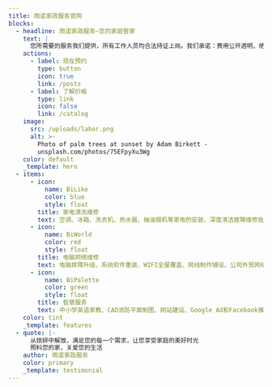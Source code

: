 ```yaml
---
title: 雨诺家政服务官网
blocks:
  - headline: 雨诺家政服务—您的家庭管家
    text: |
      您所需要的服务我们提供，所有工作人员均合法持证上岗。我们承诺：费用公开透明、绝不中途加价。
    actions:
      - label: 现在预约
        type: button
        icon: true
        link: /posts
      - label: 了解价格
        type: link
        icon: false
        link: /catalog
    image:
      src: /uploads/labor.png
      alt: >-
        Photo of palm trees at sunset by Adam Birkett -
        unsplash.com/photos/75EFpyXu3Wg
    color: default
    _template: hero
  - items:
      - icon:
          name: BiLike
          color: blue
          style: float
        title: 家电清洗维修
        text: 空调、冰箱、洗衣机、热水器、抽油烟机等家电的安装、深度清洁故障维修处理，插座、开关面板、小灯具、水龙头的安装更换
      - icon:
          name: BiWorld
          color: red
          style: float
        title: 电脑网络维修
        text: 电脑排障升级、系统软件重装、WIFI全屋覆盖、网线制作铺设、公司外贸网络方案、软路由、OpenWrt
      - icon:
          name: BiPalette
          color: green
          style: float
        title: 智慧服务
        text: 中小学英语家教、CAD消防平面制图、网站建设、Google Ad和Facebook推广、Midjourney和GPT4订阅
    color: tint
    _template: features
  - quote: |-
      从琐碎中解放，满足您的每一个需求，让您享受家庭的美好时光
      照料您的家，关爱您的生活
    author: 雨诺家政服务
    color: primary
    _template: testimonial
---
```



























